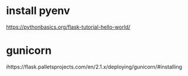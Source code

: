 # install pyenv
https://pythonbasics.org/flask-tutorial-hello-world/



# gunicorn
ihttps://flask.palletsprojects.com/en/2.1.x/deploying/gunicorn/#installing

